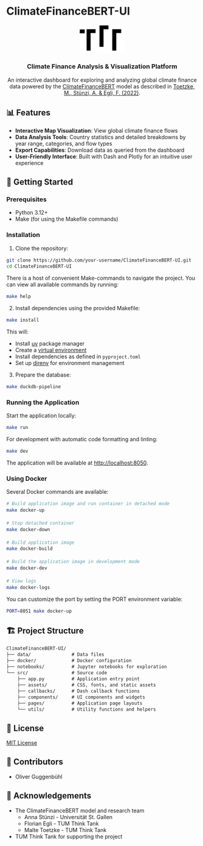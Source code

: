 # ClimateFinanceBERT-UI

<div align="center">
  <img src="src/assets/tumthinktank-logo.svg" alt="TUM Think Tank Logo" width="120">
    <h3>Climate Finance Analysis & Visualization Platform</h3>
      <p>An interactive dashboard for exploring and analyzing global climate finance data powered by the <a href="https://github.com/MalteToetzke/consistent-and-replicable-estimation-of-bilateral-climate-finance">ClimateFinanceBERT</a> model as described in <a href="https://doi.org/10.1038/s41558-022-01482-7">Toetzke, M., Stünzi, A. & Egli, F. (2022)</a>.</p>
</div>

## 📊 Features

- **Interactive Map Visualization**: View global climate finance flows 
- **Data Analysis Tools**: Country statistics and detailed breakdowns by year range, categories, and flow types
- **Export Capabilities**: Download data as queried from the dashboard
- **User-Friendly Interface**: Built with Dash and Plotly for an intuitive user experience

## 🚀 Getting Started

### Prerequisites

- Python 3.12+ 
- Make (for using the Makefile commands)

### Installation

1. Clone the repository:
```bash
git clone https://github.com/your-username/ClimateFinanceBERT-UI.git
cd ClimateFinanceBERT-UI
```

There is a host of convenient Make-commands to navigate the project. You can view all available commands by running:
```bash
make help
```

2. Install dependencies using the provided Makefile:
```bash
make install
```
   
This will:
- Install [uv](https://docs.astral.sh/uv/) package manager
- Create a [virtual environment](https://docs.python.org/3/library/venv.html)
- Install dependencies as defined in `pyproject.toml`
- Set up [direnv](https://direnv.net/) for environment management

3. Prepare the database:
```bash
make duckdb-pipeline
```

### Running the Application

Start the application locally:
```bash
make run
```

For development with automatic code formatting and linting:
```bash
make dev
```

The application will be available at [http://localhost:8050](http://localhost:8050).

### Using Docker

Several Docker commands are available:

```bash
# Build application image and run container in detached mode
make docker-up

# Stop detached container
make docker-down

# Build application image
make docker-build

# Build the application image in development mode
make docker-dev

# View logs
make docker-logs
```

You can customize the port by setting the PORT environment variable:
```bash
PORT=8051 make docker-up
```

## 🏗️ Project Structure

```
ClimateFinanceBERT-UI/
├── data/               # Data files
├── docker/             # Docker configuration
├── notebooks/          # Jupyter notebooks for exploration
└── src/                # Source code
    ├── app.py          # Application entry point
    ├── assets/         # CSS, fonts, and static assets
    ├── callbacks/      # Dash callback functions
    ├── components/     # UI components and widgets
    ├── pages/          # Application page layouts
    └── utils/          # Utility functions and helpers
```

## 📝 License

[MIT License](LICENSE)

## 👥 Contributors

- Oliver Guggenbühl

## 🙏 Acknowledgements

- The ClimateFinanceBERT model and research team
    - Anna Stünzi - Universität St. Gallen
    - Florian Egli - TUM Think Tank
    - Malte Toetzke - TUM Think Tank
- TUM Think Tank for supporting the project
